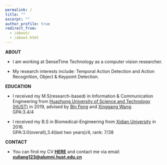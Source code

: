 ```yaml
---
permalink: /
title: ""
excerpt: ""
author_profile: true
redirect_from:
  - /about/
  - /about.html
---
```

**ABOUT**

- I am working at SenseTime Technology as a computer vision researcher.

- My research interests include:
Temporal Action Detection and Action Recognition, Object & Keypoint Detection.

**EDUCATION**

- I received my M.S(research-based) in Information & Communication Engineering from [Huazhong University of Science and Technology (HUST)](http://english.hust.edu.cn/) in 2019, advised by [Bin Feng](https://ieeexplore.ieee.org/author/37290322400) and [Xinggang Wang](https://xwcv.github.io/).  
GPA:3.4/4

- I received my B.S in Biomedical-Engineering from [Xidian University](https://en.xidian.edu.cn/) in 2016.  
GPA:3.0(overall),3.4(last two years)/4, rank: 7/38

**CONTACT**

- You can find my CV [**HERE**](https://LiangXu123.github.io/files/CV_LiangXu.pdf) and contact me via email: **<xuliang123@alumni.hust.edu.cn>**

